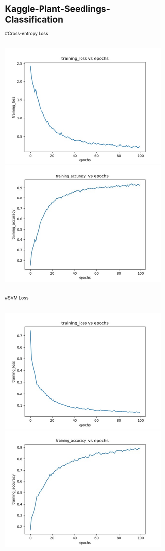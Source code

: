 # Kaggle-Plant-Seedlings-Classification
  #Cross-entropy Loss
  #
  ![image](/Loss/Cross-entropy/training_loss.jpg)
  ![image](/Loss/Cross-entropy/training_accuracy.jpg)
  #
  #SVM Loss
  #
  ![image](/Loss/SVM/training_loss.jpg)
  ![image](/Loss/SVM/training_accuracy.jpg)

